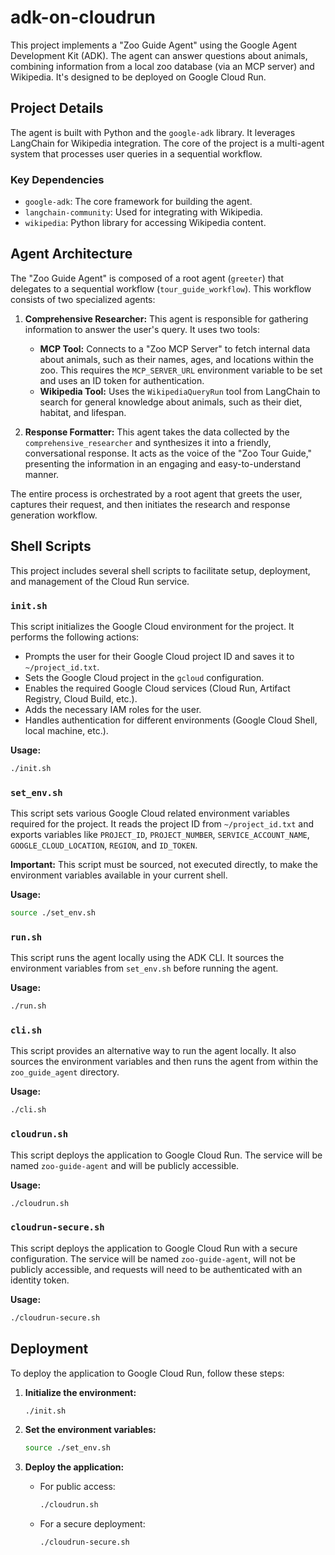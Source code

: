 # adk-on-cloudrun

This project implements a "Zoo Guide Agent" using the Google Agent Development Kit (ADK). The agent can answer questions about animals, combining information from a local zoo database (via an MCP server) and Wikipedia. It's designed to be deployed on Google Cloud Run.

## Project Details

The agent is built with Python and the `google-adk` library. It leverages LangChain for Wikipedia integration. The core of the project is a multi-agent system that processes user queries in a sequential workflow.

### Key Dependencies
- `google-adk`: The core framework for building the agent.
- `langchain-community`: Used for integrating with Wikipedia.
- `wikipedia`: Python library for accessing Wikipedia content.

## Agent Architecture

The "Zoo Guide Agent" is composed of a root agent (`greeter`) that delegates to a sequential workflow (`tour_guide_workflow`). This workflow consists of two specialized agents:

1.  **Comprehensive Researcher:** This agent is responsible for gathering information to answer the user's query. It uses two tools:
    *   **MCP Tool:** Connects to a "Zoo MCP Server" to fetch internal data about animals, such as their names, ages, and locations within the zoo. This requires the `MCP_SERVER_URL` environment variable to be set and uses an ID token for authentication.
    *   **Wikipedia Tool:** Uses the `WikipediaQueryRun` tool from LangChain to search for general knowledge about animals, such as their diet, habitat, and lifespan.

2.  **Response Formatter:** This agent takes the data collected by the `comprehensive_researcher` and synthesizes it into a friendly, conversational response. It acts as the voice of the "Zoo Tour Guide," presenting the information in an engaging and easy-to-understand manner.

The entire process is orchestrated by a root agent that greets the user, captures their request, and then initiates the research and response generation workflow.

## Shell Scripts

This project includes several shell scripts to facilitate setup, deployment, and management of the Cloud Run service.

### `init.sh`

This script initializes the Google Cloud environment for the project. It performs the following actions:

*   Prompts the user for their Google Cloud project ID and saves it to `~/project_id.txt`.
*   Sets the Google Cloud project in the `gcloud` configuration.
*   Enables the required Google Cloud services (Cloud Run, Artifact Registry, Cloud Build, etc.).
*   Adds the necessary IAM roles for the user.
*   Handles authentication for different environments (Google Cloud Shell, local machine, etc.).

**Usage:**

```bash
./init.sh
```

### `set_env.sh`

This script sets various Google Cloud related environment variables required for the project. It reads the project ID from `~/project_id.txt` and exports variables like `PROJECT_ID`, `PROJECT_NUMBER`, `SERVICE_ACCOUNT_NAME`, `GOOGLE_CLOUD_LOCATION`, `REGION`, and `ID_TOKEN`.

**Important:** This script must be sourced, not executed directly, to make the environment variables available in your current shell.

**Usage:**

```bash
source ./set_env.sh
```

### `run.sh`

This script runs the agent locally using the ADK CLI. It sources the environment variables from `set_env.sh` before running the agent.

**Usage:**

```bash
./run.sh
```

### `cli.sh`

This script provides an alternative way to run the agent locally. It also sources the environment variables and then runs the agent from within the `zoo_guide_agent` directory.

**Usage:**

```bash
./cli.sh
```

### `cloudrun.sh`

This script deploys the application to Google Cloud Run. The service will be named `zoo-guide-agent` and will be publicly accessible.

**Usage:**

```bash
./cloudrun.sh
```

### `cloudrun-secure.sh`

This script deploys the application to Google Cloud Run with a secure configuration. The service will be named `zoo-guide-agent`, will not be publicly accessible, and requests will need to be authenticated with an identity token.

**Usage:**

```bash
./cloudrun-secure.sh
```

## Deployment

To deploy the application to Google Cloud Run, follow these steps:

1.  **Initialize the environment:**

    ```bash
    ./init.sh
    ```

2.  **Set the environment variables:**

    ```bash
    source ./set_env.sh
    ```

3.  **Deploy the application:**

    *   For public access:

        ```bash
        ./cloudrun.sh
        ```

    *   For a secure deployment:

        ```bash
        ./cloudrun-secure.sh
        ```